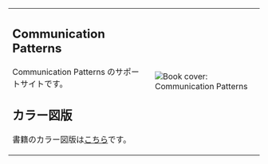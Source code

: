 <table style="border-collapse: collapse;">
 <tr>
  <td>
   <h2>Communication Patterns</h2>
   <p>Communication Patterns のサポートサイトです。</p>
   <h2>カラー図版</h2>
   <p>書籍のカラー図版は<a href="figures.md">こちら</a>です。
<!--   <h2>フリービー</h2> -->
<!--   <p>フリービーは<a href="freebies.md">こちら</a>です。 -->
  </td>
  <td style="min-width: 75px; max-width: 300px">
   <image src="assets/compatcover.png" align="center" alt="Book cover: Communication Patterns" />
  </td>
 </tr>
